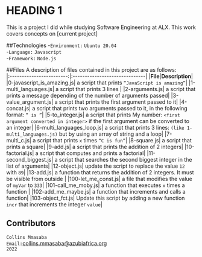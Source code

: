 # HEADING 1
This is a project I did while studying Software Engineering at ALX. This work covers concepts on [current project]<br/>

##Technologies
-`Environment:` `Ubuntu 20.04`<br/>
-`Language:` `Javascript`<br/>
-`Framework:` `Node.js`<br/>

##Files
A description of files contained in this project are as follows:<br/>
|:------------------------:|:------------------------------|
|**File**|**Description**|
|0-javascript_is_amazing.js| a script that prints `“JavaScript is amazing”`|
|1-multi_languages.js| a script that prints 3 lines |
|2-arguments.js| a script that prints a message depending of the number of arguments passed|
|3-value_argument.js| a script that prints the first argument passed to it|
|4-concat.js| a script that prints two arguments passed to it, in the following format: `“ is ”`|
|5-to_integer.js| a script that prints My number: `<first argument converted in integer>` if the first argument can be converted to an integer|
|6-multi_languages_loop.js| a script that prints 3 lines: `(like 1-multi_languages.js)` but by using an array of string and a loop|
|7-multi_c.js| a script that prints `x` times `“C is fun”`|
|8-square.js| a script that prints a square|
|9-add.js| a script that prints the addition of 2 integers|
|10-factorial.js| a script that computes and prints a factorial|
|11-second_biggest.js| a script that searches the second biggest integer in the list of arguments|
|12-object.js| update the script to replace the value `12` with `89`|
|13-add.js| a function that returns the addition of 2 integers. It must be visible from outside |
|100-let_me_const.js| a file that modifies the value of `myVar` to `333`|
|101-call_me_moby.js| a function that executes `x` times a function |
|102-add_me_maybe.js| a function that increments and calls a function|
|103-object_fct.js| Update this script by adding a new function `incr` that increments the integer `value`|

## Contributors
`Collins Mmasaba`<br/>
`Email:`<collins.mmasaba@azubiafrica.org><br/>
`2022`
